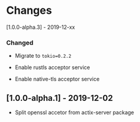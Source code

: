 # Changes

[1.0.0-alpha.3] - 2019-12-xx

### Changed

* Migrate to `tokio=0.2.2`

* Enable rustls acceptor service

* Enable native-tls acceptor service

## [1.0.0-alpha.1] - 2019-12-02

* Split openssl accetor from actix-server package
